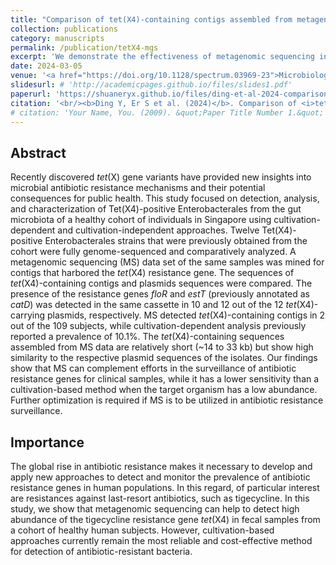 ```yaml
---
title: "Comparison of tet(X4)-containing contigs assembled from metagenomic sequencing data with plasmid sequences of isolates from a cohort of healthy subjects"
collection: publications
category: manuscripts
permalink: /publication/tetX4-mgs
excerpt: 'We demonstrate the effectiveness of metagenomic sequencing in detecting the tigecycline resistance gene, <i>tet</i>(X4) in faecal samples from a cohort of healthy human subjects. Furthermore, we also discovered a frequently occurring multidrug resistance cassette inclusive of a recently discovered tylosin resistance gene.'
date: 2024-03-05
venue: '<a href="https://doi.org/10.1128/spectrum.03969-23">Microbiology Spectrum</a>'
slidesurl: # 'http://academicpages.github.io/files/slides1.pdf'
paperurl: 'https://shuaneryx.github.io/files/ding-et-al-2024-comparison-of-tet(x4)-containing-contigs-assembled-from-metagenomic-sequencing-data-with-plasmid.pdf'
citation: '<br/><b>Ding Y, Er S et al. (2024)</b>. Comparison of <i>tet</i>(X4)-containing contigs assembled from metagenomic sequencing data with plasmid sequences of isolates from a cohort of healthy subjects. <i>Microbiol Spectr12:e03969-23</i>. https://doi.org/10.1128/spectrum.03969-23'
# citation: 'Your Name, You. (2009). &quot;Paper Title Number 1.&quot; <i>Journal 1</i>. 1(1).'
---
```


Abstract
---
Recently discovered *tet*(X) gene variants have provided new insights into microbial antibiotic resistance mechanisms and their potential consequences for public health. This study focused on detection, analysis, and characterization of Tet(X4)-positive Enterobacterales from the gut microbiota of a healthy cohort of individuals in Singapore using cultivation-dependent and cultivation-independent approaches. Twelve Tet(X4)-positive Enterobacterales strains that were previously obtained from the cohort were fully genome-sequenced and comparatively analyzed. A metagenomic sequencing (MS) data set of the same samples was mined for contigs that harbored the *tet*(X4) resistance gene. The sequences of *tet*(X4)-containing contigs and plasmids sequences were compared. The presence of the resistance genes *floR* and *estT* (previously annotated as *catD*) was detected in the same cassette in 10 and 12 out of the 12 *tet*(X4)-carrying plasmids, respectively. MS detected *tet*(X4)-containing contigs in 2 out of the 109 subjects, while cultivation-dependent analysis previously reported a prevalence of 10.1%. The *tet*(X4)-containing sequences assembled from MS data are relatively short (~14 to 33 kb) but show high similarity to the respective plasmid sequences of the isolates. Our findings show that MS can complement efforts in the surveillance of antibiotic resistance genes for clinical samples, while it has a lower sensitivity than a cultivation-based method when the target organism has a low abundance. Further optimization is required if MS is to be utilized in antibiotic resistance surveillance.

Importance
---
The global rise in antibiotic resistance makes it necessary to develop and apply new approaches to detect and monitor the prevalence of antibiotic resistance genes in human populations. In this regard, of particular interest are resistances against last-resort antibiotics, such as tigecycline. In this study, we show that metagenomic sequencing can help to detect high abundance of the tigecycline resistance gene *tet*(X4) in fecal samples from a cohort of healthy human subjects. However, cultivation-based approaches currently remain the most reliable and cost-effective method for detection of antibiotic-resistant bacteria.